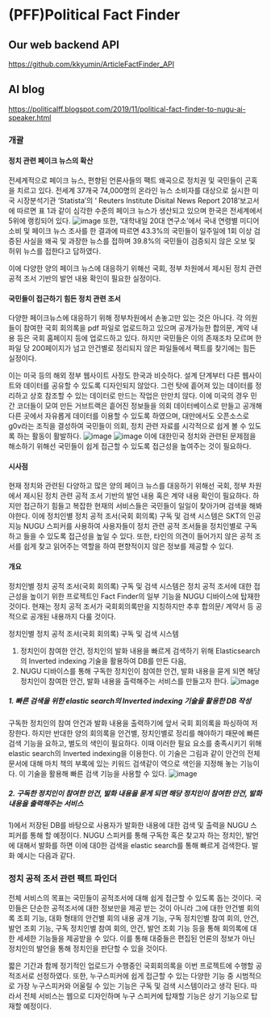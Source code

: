 # (PFF)Political Fact Finder

## Our web backend API
 https://github.com/kkyumin/ArticleFactFinder_API

## AI blog
 https://politicalff.blogspot.com/2019/11/political-fact-finder-to-nugu-ai-speaker.html


### 개괄

#### 정치 관련 페이크 뉴스의 확산
전세계적으로 페이크 뉴스, 편향된 언론사들의 팩트 왜곡으로 정치권 및 국민들이 곤혹을 치르고 있다. 전세계 37개국 74,000명의 온라인 뉴스 소비자를 대상으로 실시한 미국 시장분석기관 ‘Statista’의 ‘ Reuters Institute Disital News Report 2018’보고서에 따르면 표 1과 같이 심각한 수준의 페이크 뉴스가 생산되고 있으며 한국은 전세계에서 5위에 랭킹되어 있다.
![image](https://user-images.githubusercontent.com/51183197/69479340-6943c900-0e3f-11ea-87c5-b6bcfd25f787.png)
또한, ‘대학내일 20대 연구소’에서 국내 연령별 미디어 소비 및 페이크 뉴스 조사를 한 결과에 따르면 43.3%의 국민들이 일주일에 1회 이상 검증된 사실을 왜곡 및 과장한 뉴스를 접하며 39.8%의 국민들이 검증되지 않은 오보 및 허위 뉴스를 접한다고 답하였다.

이에 다양한 양의 페이크 뉴스에 대응하기 위해선 국회, 정부 차원에서 제시된 정치 관련 공적 조서 기반의 발언 내용 확인이 필요한 실정이다.

#### 국민들이 접근하기 힘든 정치 관련 조서

다양한 페이크뉴스에 대응하기 위해 정부차원에서 손놓고만 있는 것은 아니다. 각 의원들이 참여한 국회 회의록을 pdf 파일로 업로드하고 있으며 공개가능한 합의문, 계약 내용 등은 국회 홈페이지 등에 업로드하고 있다. 하지만 국민들은 이의 존재조차 모르며 한 파일 당 200페이지가 넘고 안건별로 정리되지 않은 파일들에서 팩트를 찾기에는 힘든 실정이다.

이는 미국 등의 해외 정부 웹사이트 사정도 한국과 비슷하다. 설계 단계부터 다른 웹사이트와 데이터를 공유할 수 있도록 디자인되지 않았다. 그런 탓에 흩어져 있는 데이터를 정리하고 상호 참조할 수 있는 데이터로 만드는 작업은 만만치 않다. 이에 미국의 경우 민간 코더들이 모여 만든 거브트랙은 흩어진 정보들을 의회 데이터베이스로 만들고 공개해 다른 곳에서 자유롭게 데이터를 이용할 수 있도록 하였으며, 대만에서도 오픈소스로 g0v라는 조직을 결성하여 국민들이 의회, 정치 관련 자료를 시각적으로 쉽게 볼 수 있도록 하는 활동이 활발하다.
![image](https://user-images.githubusercontent.com/51183197/69479361-af992800-0e3f-11ea-8ccb-609d295847e7.png)
![image](https://user-images.githubusercontent.com/51183197/69479363-b3c54580-0e3f-11ea-962b-b70a7dc1db9f.png)
이에 대한민국 정치와 관련된 문제점을 해소하기 위해선 국민들이 쉽게 접근할 수 있도록 접근성을 높여주는 것이 필요하다.

#### 시사점
현재 정치와 관련된 다양하고 많은 양의 페이크 뉴스를 대응하기 위해선 국회, 정부 차원에서 제시된 정치 관련 공적 조서 기반의 발언 내용 혹은 계약 내용 확인이 필요하다. 하지만 접근하기 힘들고 복잡한 현재의 서비스들은 국민들이 일일이 찾아가며 검색을 해봐야한다. 이에 정치인별 정치 공적 조서(국회 회의록) 구독 및 검색 시스템은 SKT의 인공지능 NUGU 스피커를 사용하여 사용자들이 정치 관련 공적 조서들을 정치인별로 구독하고 들을 수 있도록 접근성을 높일 수 있다. 또한, 타인의 의견이 들어가지 않은 공적 조서를 쉽게 찾고 읽어주는 역할을 하여 편향적이지 않은 정보를 제공할 수 있다.

#### 개요
정치인별 정치 공적 조서(국회 회의록) 구독 및 검색 시스템은 정치 공적 조서에 대한 접근성을 높이기 위한 프로젝트인 Fact Finder의 일부 기능을 NUGU 디바이스에 탑재한 것이다. 현재는 정치 공적 조서가 국회회의록만을 지칭하지만 추후 합의문/ 계약서 등 공적으로 공개된 내용까지 다룰 것이다.

정치인별 정치 공적 조서(국회 회의록) 구독 및 검색 시스템
1) 정치인이 참여한 안건, 정치인의 발화 내용을 빠르게 검색하기 위해 Elasticsearch의 Inverted indexing 기술을 활용하여 DB를 만든 다음,
2) NUGU 디바이스를 통해 구독한 정치인이 참여한 안건, 발화 내용을 묻게 되면 해당 정치인이 참여한 안건, 발화 내용을 출력해주는 서비스를 만들고자 한다.
![image](https://user-images.githubusercontent.com/51183197/69479434-70b7a200-0e40-11ea-9c6b-d23cd31e787f.png)

##### 1. 빠른 검색을 위한 elastic search의 Inverted indexing 기술을 활용한 DB 작성

구독한 정치인의 참여 안건과 발화 내용을 출력하기에 앞서 국회 회의록을 파싱하여 저장한다. 하지만 반대한 양의 회의록을 안건별, 정치인별로 정리를 해야하기 때문에 빠른 검색 기능을 요하고, 별도의 색인이 필요하다. 이때 이러한 필요 요소를 충족시키기 위해 elastic search의 Inverted indexing을 이용한다. 이 기술은 그림과 같이 안건의 전체 문서에 대해 마치 책의 부록에 있는 키워드 검색같이 역으로 색인을 지정해 놓는 기능이다. 이 기술을 활용해 빠른 검색 기능을 사용할 수 있다.
![image](https://user-images.githubusercontent.com/51183197/69479444-862ccc00-0e40-11ea-8a63-22a72b27b5a3.png)

##### 2. 구독한 정치인이 참여한 안건, 발화 내용을 묻게 되면 해당 정치인이 참여한 안건, 발화 내용을 출력해주는 서비스

1)에서 저장된 DB를 바탕으로 사용자가 발화한 내용에 대한 검색 및 출력을 NUGU 스피커를 통해 할 예정이다. NUGU 스피커를 통해 구독한 혹은 찾고자 하는 정치인, 발언에 대해서 발화를 하면 이에 대0한 검색을 elastic search를 통해 빠르게 검색한다. 발화 예시는 다음과 같다.

### 정치 공적 조서 관련 팩트 파인더

전체 서비스의 목표는 국민들이 공적조서에 대해 쉽게 접근할 수 있도록 돕는 것이다. 국민들은 단순한 공적조서에 대한 정보만을 제공 받는 것이 아니라 그에 대한 안건별 회의록 조회 기능, 대화 형태의 안건별 회의 내용 공개 기능, 구독 정치인별 참여 회의, 안건, 발언 조회 기능, 구독 정치인별 참여 회의, 안건, 발언 조회 기능 등을 통해 회의록에 대한 세세한 기능들을 제공받을 수 있다. 이를 통해 대중들은 편집된 언론의 정보가 아닌 정치인의 발언을 통해 정치인을 판단할 수 있을 것이다.

짧은 기간과 함께 정기적인 업로드가 수행중인 국회회의록을 이번 프로젝트에 수행할 공적조서로 선정하였다. 또한, 누구스피커에 쉽게 접근할 수 있는 다양한 기능 중 시범적으로 가장 누구스피커와 어울릴 수 있는 기능은 구독 및 검색 시스템이라고 생각 된다. 따라서 전체 서비스는 웹으로 디자인하며 누구 스피커에 탑재할 기능은 상기 기능으로 탑재할 예정이다.
